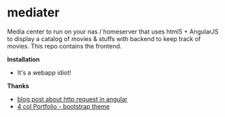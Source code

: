 mediater
========


Media center to run on your nas / homeserver that uses html5 + AngularJS to display a catalog of movies & stuffs with backend to keep track of movies.
This repo contains the frontend.

**Installation**
* It's a webapp idiot!

**Thanks**
* [blog post about http request in angular](http://www.bennadel.com/blog/2612-using-the-http-service-in-angularjs-to-make-ajax-requests.htm)
* [4 col Portfolio - bootstrap theme](http://startbootstrap.com/template-overviews/4-col-portfolio/)